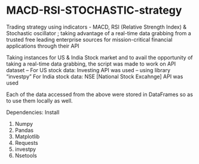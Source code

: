 # MACD-RSI-STOCHASTIC-strategy
Trading strategy using indicators - MACD, RSI (Relative Strength Index) &amp; Stochastic oscillator ; taking advantage of a real-time data grabbing from a trusted free leading enterprise sources for mission-critical financial applications through their API

Taking instances for US & India Stock market and to avail the opportunity of taking a real-time data grabbing, the script was made to work on
API dataset – For US stock data: Investing API was used – using library “investpy”
For India stock data: NSE [National Stock Excahnge] API was used

Each of the data accessed from the above were stored in DataFrames so as to use them locally as well.


Dependencies:
Install
1. Numpy
2. Pandas
3. Matplotlib
4. Requests
5. investpy 
6. Nsetools
